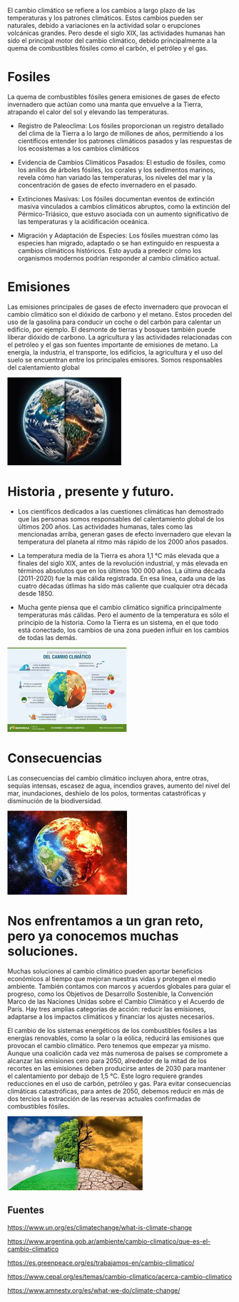 El cambio climático se refiere a los cambios a largo plazo de las temperaturas y los patrones climáticos. Estos cambios pueden ser naturales, debido a variaciones en la actividad solar o erupciones volcánicas grandes. Pero desde el siglo XIX, las actividades humanas han sido el principal motor del cambio climático, debido principalmente a la quema de combustibles fósiles como el carbón, el petróleo y el gas.
# Fosiles
La quema de combustibles fósiles genera emisiones de gases de efecto invernadero que actúan como una manta que envuelve a la Tierra, atrapando el calor del sol y elevando las temperaturas.
- Registro de Paleoclima: Los fósiles proporcionan un registro detallado del clima de la Tierra a lo largo de millones de años, permitiendo a los científicos entender los patrones climáticos pasados y las respuestas de los ecosistemas a los cambios climáticos 

- Evidencia de Cambios Climáticos Pasados: El estudio de fósiles, como los anillos de árboles fósiles, los corales y los sedimentos marinos, revela cómo han variado las temperaturas, los niveles del mar y la concentración de gases de efecto invernadero en el pasado.

- Extinciones Masivas: Los fósiles documentan eventos de extinción masiva vinculados a cambios climáticos abruptos, como la extinción del Pérmico-Triásico, que estuvo asociada con un aumento significativo de las temperaturas y la acidificación oceánica.

- Migración y Adaptación de Especies: Los fósiles muestran cómo las especies han migrado, adaptado o se han extinguido en respuesta a cambios climáticos históricos. Esto ayuda a predecir cómo los organismos modernos podrían responder al cambio climático actual.


# Emisiones
Las emisiones principales de gases de efecto invernadero que provocan el cambio climático son el dióxido de carbono y el metano. Estos proceden del uso de la gasolina para conducir un coche o del carbón para calentar un edificio, por ejemplo. El desmonte de tierras y bosques también puede liberar dióxido de carbono. La agricultura y las actividades relacionadas con el petróleo y el gas son fuentes importante de emisiones de metano. La energía, la industria, el transporte, los edificios, la agricultura y el uso del suelo se encuentran entre los principales emisores.
Somos responsables del calentamiento global

![fotomedioambiente](photo1.jpeg)

# Historia , presente y futuro.
- Los científicos dedicados a las cuestiones climáticas han demostrado que las personas somos responsables del calentamiento global de los últimos 200 años. Las actividades humanas, tales como las mencionadas arriba, generan gases de efecto invernadero que elevan la temperatura del planeta al ritmo más rápido de los 2000 años pasados.
- La temperatura media de la Tierra es ahora 1,1 °C más elevada que a finales del siglo XIX, antes de la revolución industrial, y más elevada en términos absolutos que en los últimos 100 000 años. La última década (2011-2020) fue la más cálida registrada. En esa línea, cada una de las cuatro décadas útlimas ha sido más caliente que cualquier otra década desde 1850. 

- Mucha gente piensa que el cambio climático significa principalmente temperaturas más cálidas. Pero el aumento de la temperatura es sólo el principio de la historia. Como la Tierra es un sistema, en el que todo está conectado, los cambios de una zona pueden influir en los cambios de todas 
las demás.


![foto2](photo2.jpeg)


# Consecuencias
Las consecuencias del cambio climático incluyen ahora, entre otras, sequías intensas, escasez de agua, incendios graves, aumento del nivel del mar, inundaciones, deshielo de los polos, tormentas catastróficas y disminución de la biodiversidad.


![foto3](photo4.jpeg)

# Nos enfrentamos a un gran reto, pero ya conocemos muchas soluciones.

Muchas soluciones al cambio climático pueden aportar beneficios económicos al tiempo que mejoran nuestras vidas y protegen el medio ambiente. También contamos con marcos y acuerdos globales para guiar el progreso, como los Objetivos de Desarrollo Sostenible, la Convención Marco de las Naciones Unidas sobre el Cambio Climático y el Acuerdo de París. Hay tres amplias categorías de acción: reducir las emisiones, adaptarse a los impactos climáticos y financiar los ajustes necesarios. 

El cambio de los sistemas energéticos de los combustibles fósiles a las energías renovables, como la solar o la eólica, reducirá las emisiones que provocan el cambio climático. Pero tenemos que empezar ya mismo. Aunque una coalición cada vez más numerosa de países se compromete a alcanzar las emisiones cero para 2050, alrededor de la mitad de los recortes en las emisiones deben producirse antes de 2030 para mantener el calentamiento por debajo de 1,5 °C. Este logro requiere grandes reducciones en el uso de carbón, petróleo y gas. Para evitar consecuencias climáticas catastróficas, para antes de 2050, debemos reducir en más de dos tercios la extracción de las reservas actuales confirmadas de combustibles fósiles.


![photo4](photo3.jpeg)



## Fuentes
https://www.un.org/es/climatechange/what-is-climate-change

https://www.argentina.gob.ar/ambiente/cambio-climatico/que-es-el-cambio-climatico

https://es.greenpeace.org/es/trabajamos-en/cambio-climatico/

https://www.cepal.org/es/temas/cambio-climatico/acerca-cambio-climatico

https://www.amnesty.org/es/what-we-do/climate-change/





